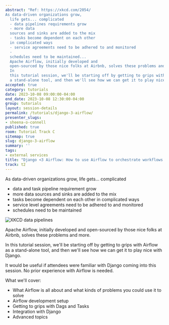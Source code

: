 ```yaml
---
abstract: "Ref: https://xkcd.com/2054/ 
As data-driven organizations grow,
  life gets... complicated
  - data pipelines requirements grow
  - more data
  sources and sinks are added to the mix
  - tasks become dependent on each other
  in complicated ways
  - service agreements need to be adhered to and monitored
  -
  schedules need to be maintained... 
  Apache Airflow, initially developed and
  open-sourced by those nice folks at Airbnb, solves these problems and more.
  In
  this tutorial session, we'll be starting off by getting to grips with Airflow as
  a stand-alone tool, and then we'll see how we can get it to play nice with Django."
accepted: true
category: tutorials
date: 2023-10-08 09:00:00-04:00
end_date: 2023-10-08 12:30:00-04:00
group: tutorials
layout: session-details
permalink: /tutorials/django-3-airflow/
presenter_slugs:
- sheena-o-connell
published: true
room: Tutorial Track C
sitemap: true
slug: django-3-airflow
summary: ''
tags:
- external services
title: "Django <3 Airflow: How to use Airflow to orchestrate workflows for your Django projects"
track: t2
---
```


As data-driven organizations grow, life gets... complicated 

- data and task pipeline requirement grow
- more data sources and sinks are added to the mix
- tasks become dependent on each other in complicated ways
- service level agreements need to be adhered to and monitored
- schedules need to be maintained

![XKCD data pipelines](https://imgs.xkcd.com/comics/data_pipeline.png)

Apache Airflow, initially developed and open-sourced by those nice folks at Airbnb, solves these problems and more.

In this tutorial session, we'll be starting off by getting to grips with Airflow as a stand-alone tool, and then we'll see how we can get it to play nice with Django.

It would be useful if attendees were familiar with Django coming into this session. No prior experience with Airflow is needed.

What we'll cover:

- What Airflow is all about and what kinds of problems you could use it to solve
- Airflow development setup
- Getting to grips with Dags and Tasks
- Integration with Django
- Advanced topics
